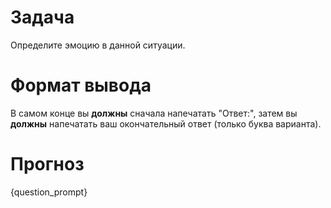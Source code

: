 # Задача
Определите эмоцию в данной ситуации.

# Формат вывода
В самом конце вы **должны** сначала напечатать "Ответ:", затем вы **должны** напечатать ваш окончательный ответ (только буква варианта).

# Прогноз
{question_prompt}